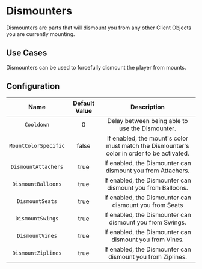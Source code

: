# Dismounters

Dismounters are parts that will dismount you from any other Client Objects you are currently mounting.

## Use Cases
Dismounters can be used to forcefully dismount the player from mounts.

## Configuration
| Name | Default Value | Description
|:-----:|:-----:|:-----:
| `Cooldown` | 0 | Delay between being able to use the Dismounter.
| `MountColorSpecific` | false | If enabled, the mount's color must match the Dismounter's color in order to be activated.
| `DismountAttachers` | true | If enabled, the Dismounter can dismount you from Attachers.
| `DismountBalloons` | true | If enabled, the Dismounter can dismount you from Balloons.
| `DismountSeats` | true | If enabled, the Dismounter can dismount you from Seats
| `DismountSwings` | true | If enabled, the Dismounter can dismount you from Swings.
| `DismountVines` | true | If enabled, the Dismounter can dismount you from Vines.
| `DismountZiplines` | true | If enabled, the Dismounter can dismount you from Ziplines.